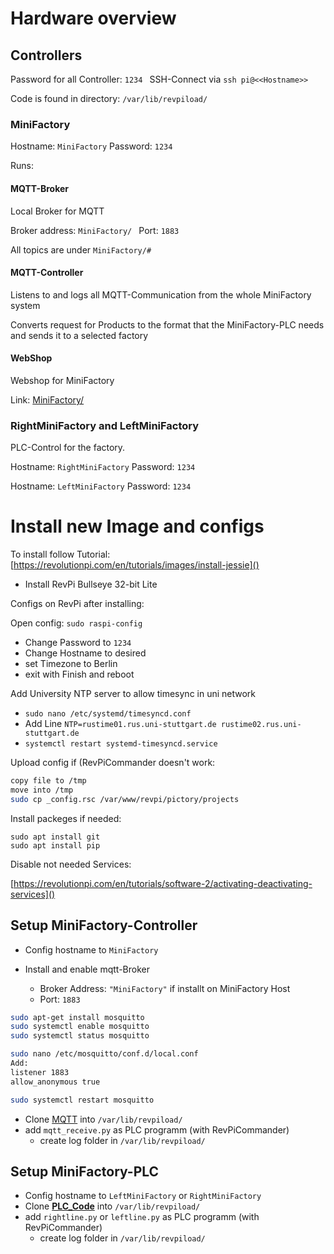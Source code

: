 # Hardware overview

## Controllers

Password for all Controller: `1234 `
SSH-Connect via `ssh pi@<<Hostname>>`

Code is found in directory: `/var/lib/revpiload/`

### MiniFactory

Hostname: `MiniFactory`
Password: `1234`

Runs:

#### MQTT-Broker

Local Broker for MQTT

Broker address: `MiniFactory/ `
Port: `1883`

All topics are under `MiniFactory/#`

#### MQTT-Controller

Listens to and logs all MQTT-Communication from the whole MiniFactory system

Converts request for Products to the format that the MiniFactory-PLC needs and sends it to a selected factory

#### WebShop

Webshop for MiniFactory

Link: [MiniFactory/](MiniFactory/)

### RightMiniFactory and LeftMiniFactory

PLC-Control for the factory.

Hostname: `RightMiniFactory`
Password: `1234`

Hostname: `LeftMiniFactory`
Password: `1234`


# Install new Image and configs

To install follow Tutorial: [https://revolutionpi.com/en/tutorials/images/install-jessie]()

* Install RevPi Bullseye 32-bit Lite

Configs on RevPi after installing:

Open config: `sudo raspi-config`

* Change Password to `1234`
* Change Hostname to desired
* set Timezone to Berlin
* exit with Finish and reboot

Add University NTP server to allow timesync in uni network

* `sudo nano /etc/systemd/timesyncd.conf`
* Add Line `NTP=rustime01.rus.uni-stuttgart.de rustime02.rus.uni-stuttgart.de`
* `systemctl restart systemd-timesyncd.service`

Upload config if (RevPiCommander doesn't work:

```bash
copy file to /tmp
move into /tmp
sudo cp _config.rsc /var/www/revpi/pictory/projects
```

Install packeges if needed:

```
sudo apt install git
sudo apt install pip
```

Disable not needed Services:

[https://revolutionpi.com/en/tutorials/software-2/activating-deactivating-services]()

## Setup MiniFactory-Controller

* Config hostname to `MiniFactory`
* Install and enable mqtt-Broker

  * Broker Address: `"MiniFactory"` if installt on MiniFactory Host
  * Port: `1883`

```bash
sudo apt-get install mosquitto
sudo systemctl enable mosquitto
sudo systemctl status mosquitto

sudo nano /etc/mosquitto/conf.d/local.conf
Add:
listener 1883
allow_anonymous true

sudo systemctl restart mosquitto

```

* Clone [MQTT](https://github.tik.uni-stuttgart.de/IAS-MiniFactory/MQTT) into `/var/lib/revpiload/`
* add `mqtt_receive.py` as PLC programm (with RevPiCommander)
  * create log folder in `/var/lib/revpiload/`

## Setup MiniFactory-PLC

* Config hostname to `LeftMiniFactory` or `RightMiniFactory`
* Clone **[PLC_Code](https://github.tik.uni-stuttgart.de/IAS-MiniFactory/PLC_Code)** into `/var/lib/revpiload/`
* add `rightline.py` or `leftline.py` as PLC programm (with RevPiCommander)
  * create log folder in `/var/lib/revpiload/`
